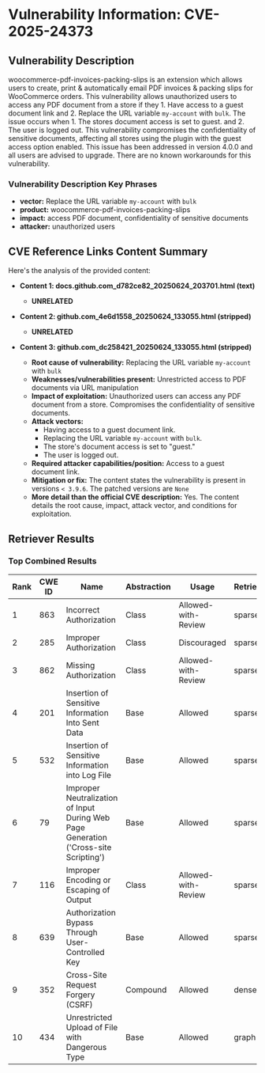 # Vulnerability Information: CVE-2025-24373

## Vulnerability Description
woocommerce-pdf-invoices-packing-slips is an extension which allows users to create, print & automatically email PDF invoices & packing slips for WooCommerce orders. This vulnerability allows unauthorized users to access any PDF document from a store if they 1. Have access to a guest document link and 2. Replace the URL variable `my-account` with `bulk`. The issue occurs when 1. The stores document access is set to guest. and 2. The user is logged out. This vulnerability compromises the confidentiality of sensitive documents, affecting all stores using the plugin with the guest access option enabled. This issue has been addressed in version 4.0.0 and all users are advised to upgrade. There are no known workarounds for this vulnerability.

### Vulnerability Description Key Phrases
- **vector:** Replace the URL variable `my-account` with `bulk`
- **product:** woocommerce-pdf-invoices-packing-slips
- **impact:** access PDF document, confidentiality of sensitive documents
- **attacker:** unauthorized users

## CVE Reference Links Content Summary
Here's the analysis of the provided content:

*   **Content 1: docs.github.com\_d782ce82\_20250624\_203701.html (text)**

    *   **UNRELATED**
*   **Content 2: github.com\_4e6d1558\_20250624\_133055.html (stripped)**

    *   **UNRELATED**
*   **Content 3: github.com\_dc258421\_20250624\_133055.html (stripped)**
    *   **Root cause of vulnerability:** Replacing the URL variable `my-account` with `bulk`
    *   **Weaknesses/vulnerabilities present:** Unrestricted access to PDF documents via URL manipulation
    *   **Impact of exploitation:** Unauthorized users can access any PDF document from a store. Compromises the confidentiality of sensitive documents.
    *   **Attack vectors:**
        *   Having access to a guest document link.
        *   Replacing the URL variable `my-account` with `bulk`.
        *   The store's document access is set to "guest."
        *   The user is logged out.
    *   **Required attacker capabilities/position:** Access to a guest document link.
    *   **Mitigation or fix:** The content states the vulnerability is present in versions `< 3.9.6`.  The patched versions are `None`
    *   **More detail than the official CVE description:** Yes. The content details the root cause, impact, attack vector, and conditions for exploitation.

## Retriever Results

### Top Combined Results

| Rank | CWE ID | Name | Abstraction | Usage  | Retrievers | Individual Scores |
|------|--------|------|-------------|-------|------------|-------------------|
| 1 | 863 | Incorrect Authorization | Class | Allowed-with-Review | sparse | 0.217 |
| 2 | 285 | Improper Authorization | Class | Discouraged | sparse | 0.209 |
| 3 | 862 | Missing Authorization | Class | Allowed-with-Review | sparse | 0.209 |
| 4 | 201 | Insertion of Sensitive Information Into Sent Data | Base | Allowed | sparse | 0.209 |
| 5 | 532 | Insertion of Sensitive Information into Log File | Base | Allowed | sparse | 0.208 |
| 6 | 79 | Improper Neutralization of Input During Web Page Generation ('Cross-site Scripting') | Base | Allowed | sparse | 0.208 |
| 7 | 116 | Improper Encoding or Escaping of Output | Class | Allowed-with-Review | sparse | 0.207 |
| 8 | 639 | Authorization Bypass Through User-Controlled Key | Base | Allowed | sparse | 0.205 |
| 9 | 352 | Cross-Site Request Forgery (CSRF) | Compound | Allowed | dense | 0.508 |
| 10 | 434 | Unrestricted Upload of File with Dangerous Type | Base | Allowed | graph | 0.002 |

